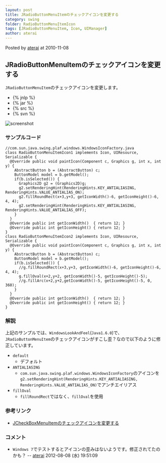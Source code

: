```yaml
---
layout: post
title: JRadioButtonMenuItemのチェックアイコンを変更する
category: swing
folder: RadioButtonMenuItemIcon
tags: [JRadioButtonMenuItem, Icon, UIManager]
author: aterai
---
```


Posted by [aterai](http://terai.xrea.jp/aterai.html) at 2010-11-08

## JRadioButtonMenuItemのチェックアイコンを変更する
`JRadioButtonMenuItem`のチェックアイコンを変更します。

- {% jnlp %}
- {% jar %}
- {% src %}
- {% svn %}

<!-- dummy comment line for breaking list -->

![screenshot](https://lh3.googleusercontent.com/_9Z4BYR88imo/TQTRVf_tDmI/AAAAAAAAAhA/1F6GcDuJmcg/s800/RadioButtonMenuItemIcon.png)

### サンプルコード
<pre class="prettyprint"><code>//com.sun.java.swing.plaf.windows.WindowsIconFactory.java
class RadioButtonMenuItemIcon1 implements Icon, UIResource, Serializable {
  @Override public void paintIcon(Component c, Graphics g, int x, int y) {
    AbstractButton b = (AbstractButton) c;
    ButtonModel model = b.getModel();
    if(b.isSelected()) {
      Graphics2D g2 = (Graphics2D)g;
      g2.setRenderingHint(RenderingHints.KEY_ANTIALIASING, RenderingHints.VALUE_ANTIALIAS_ON);
      g2.fillRoundRect(x+3,y+3, getIconWidth()-6, getIconHeight()-6, 4, 4);
      g2.setRenderingHint(RenderingHints.KEY_ANTIALIASING, RenderingHints.VALUE_ANTIALIAS_OFF);
    }
  }
  @Override public int getIconWidth()  { return 12; }
  @Override public int getIconHeight() { return 12; }
}
class RadioButtonMenuItemIcon2 implements Icon, UIResource, Serializable {
  @Override public void paintIcon(Component c, Graphics g, int x, int y) {
    AbstractButton b = (AbstractButton) c;
    ButtonModel model = b.getModel();
    if(b.isSelected()) {
      //g.fillRoundRect(x+3,y+3, getIconWidth()-6, getIconHeight()-6, 4, 4);
      g.fillOval(x+2,y+2, getIconWidth()-5, getIconHeight()-5);
      //g.fillArc(x+2,y+2,getIconWidth()-5, getIconHeight()-5, 0, 360);
    }
  }
  @Override public int getIconWidth()  { return 12; }
  @Override public int getIconHeight() { return 12; }
}
</code></pre>

### 解説
上記のサンプルでは、`WindowsLookAndFeel`(`Java1.6.0`)で、`JRadioButtonMenuItem`のチェックアイコンがすこし歪？なので以下のように修正しています。

- `default`
    - デフォルト
- `ANTIALIASING`
    - `com.sun.java.swing.plaf.windows.WindowsIconFactory`のアイコンを`g2.setRenderingHint(RenderingHints.KEY_ANTIALIASING, RenderingHints.VALUE_ANTIALIAS_ON)`でアンチエイリアス
- `fillOval`
    - `fillRoundRect`ではなく、`fillOval`を使用

<!-- dummy comment line for breaking list -->

### 参考リンク
- [JCheckBoxMenuItemのチェックアイコンを変更する](http://terai.xrea.jp/Swing/CheckBoxMenuItemIcon.html)

<!-- dummy comment line for breaking list -->

### コメント
- `Windows 7`でテストするとアイコンの歪みはないようです。修正されてたのかも？ -- [aterai](http://terai.xrea.jp/aterai.html) 2012-08-08 (水) 19:51:09

<!-- dummy comment line for breaking list -->

